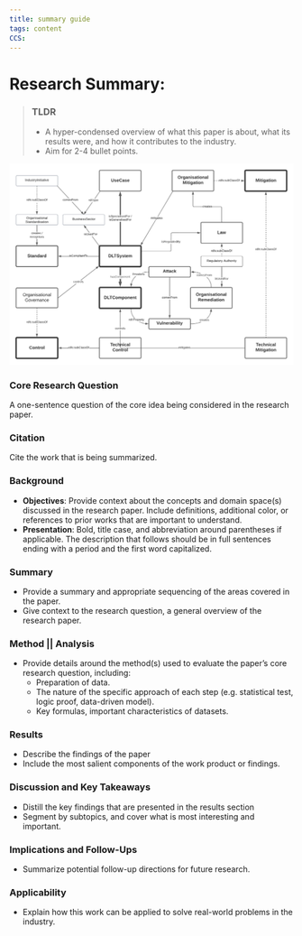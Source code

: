 ```yaml
---
title: summary guide
tags: content
CCS:  
---
```

# Research Summary: 

> ### TLDR
> - A hyper-condensed overview of what this paper is about, what its results were, and how it contributes to the industry.
> - Aim for 2-4 bullet points.

![map of DLT topic](./DLTontology.png)

### Core Research Question
A one-sentence question of the core idea being considered in the research paper.

    
### Citation
Cite the work that is being summarized.

### Background
- **Objectives**: Provide context about the concepts and domain space(s) discussed in the research paper. Include definitions, additional color, or references to prior works that are important to understand.
- **Presentation**: Bold, title case, and abbreviation around parentheses if applicable. The description that follows should be in full sentences ending with a period and the first word capitalized.

### Summary
- Provide a summary and appropriate sequencing of the areas covered in the paper.  
- Give context to the research question, a general overview of the research paper.

### Method || Analysis
- Provide details around the method(s) used to evaluate the paper’s core research question, including:
    - Preparation of data.
    - The nature of the specific approach of each step (e.g. statistical test, logic proof, data-driven model).
    - Key formulas, important characteristics of datasets.

### Results
- Describe the findings of the paper
- Include the most salient components of the work product or findings.

### Discussion and Key Takeaways
- Distill the key findings that are presented in the results section
- Segment by subtopics, and cover what is most interesting and important.

### Implications and Follow-Ups
- Summarize potential follow-up directions for future research.

### Applicability
- Explain how this work can be applied to solve real-world problems in the industry.

